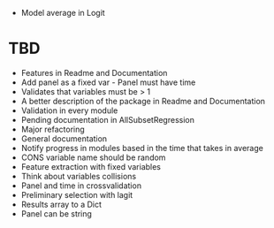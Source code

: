  - Model average in Logit

# TBD
 - Features in Readme and Documentation
 - Add panel as a fixed var - Panel must have time
 - Validates that variables must be > 1
 - A better description of the package in Readme and Documentation
 - Validation in every module
 - Pending documentation in AllSubsetRegression
 - Major refactoring
 - General documentation
 - Notify progress in modules based in the time that takes in average
 - CONS variable name should be random
 - Feature extraction with fixed variables
 - Think about variables collisions
 - Panel and time in crossvalidation
 - Preliminary selection with lagit
 - Results array to a Dict
 - Panel can be string

